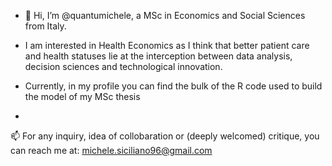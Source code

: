 - 👋 Hi, I’m @quantumichele, a MSc in Economics and Social Sciences from Italy.

- I am interested in Health Economics as I think that better patient care and health statuses lie at the interception between data analysis, decision sciences and technological innovation. 

- Currently, in my profile you can find the bulk of the R code used to build the model of my MSc thesis



-
 📫 For any inquiry, idea of collobaration or (deeply welcomed) critique, you can reach me at: michele.siciliano96@gmail.com

<!---
quantumichele/quantumichele is a ✨ special ✨ repository because its `README.md` (this file) appears on your GitHub profile.
You can click the Preview link to take a look at your changes.
--->

